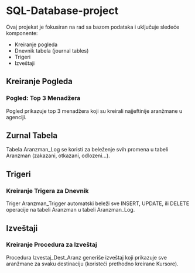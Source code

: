 # SQL-Database-project
 

Ovaj projekat je fokusiran na rad sa bazom podataka i uključuje sledeće komponente:
- Kreiranje pogleda
- Dnevnik tabela (journal tables)
- Trigeri
- Izveštaji

## Kreiranje Pogleda

### Pogled: Top 3 Menadžera

Pogled prikazuje top 3 menadžera koji su kreirali najjeftinije aranžmane u agenciji.

 ## Zurnal Tabela
 Tabela Aranzman_Log se koristi za beleženje svih promena u tabeli Aranzman (zakazani, otkazani, odlozeni...).

 ## Trigeri
### Kreiranje Trigera za Dnevnik
Triger Aranzman_Trigger automatski beleži sve INSERT, UPDATE, ili DELETE operacije na tabeli Aranzman u tabeli Aranzman_Log.

## Izveštaji
### Kreiranje Procedura za Izveštaj
Procedura Izvestaj_Dest_Aranz generiše izveštaj koji prikazuje sve aranžmane za svaku destinaciju (koristeći prethodno kreirane Kursore).


